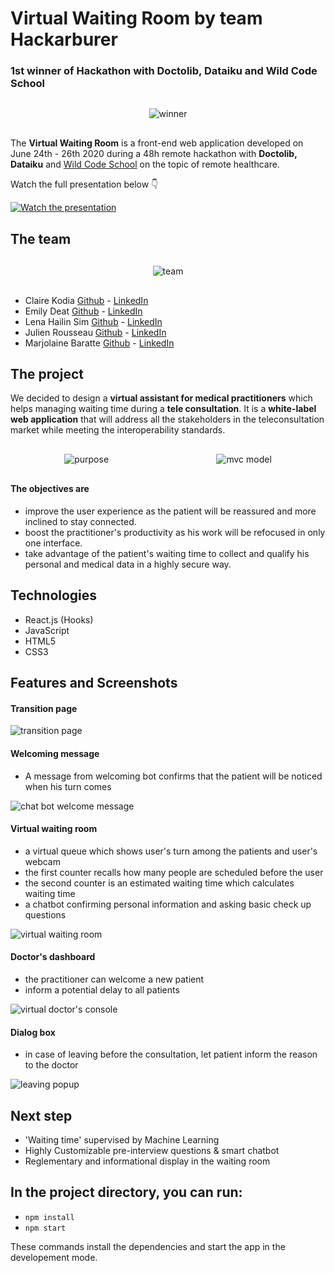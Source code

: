 # Virtual Waiting Room by team Hackarburer

### 1st winner of Hackathon with Doctolib, Dataiku and Wild Code School

<div style="display:flex; justify-content:space-around; margin:30px 0;">
<img src="/public/img/0.png" alt="winner" style="width:180px heigth:auto"/>
</div>

The **Virtual Waiting Room** is a front-end web application developed on June 24th - 26th 2020 during a 48h remote hackathon with **Doctolib, Dataiku** and [Wild Code School](https://www.wildcodeschool.com/en-GB) on the topic of remote healthcare.

Watch the full presentation below 👇

[![Watch the presentation](https://img.youtube.com/vi/J8esGGOShqM/hqdefault.jpg)](https://www.youtube.com/watch?v=J8esGGOShqM&t)

## The team

<div style="display:flex; justify-content:space-around; margin:30px 0;">
<img src="/public/img/3.png" alt="team" style="width:200px heigth:auto"/>
</div>

* Claire Kodia [Github](https://github.com/clrko') - [LinkedIn](https://www.linkedin.com/in/clairekodia/)
* Emily Deat [Github](https://github.com/EmilyDEAT) - [LinkedIn](https://www.linkedin.com/in/emily-deat/)
* Lena Hailin Sim [Github](https://github.com/Lenasim) - [LinkedIn](https://www.linkedin.com/in/lena-hailin-sim/)
* Julien Rousseau [Github](https://github.com/julienrousseau16) - [LinkedIn](https://www.linkedin.com/in/julienrousseau-webdev/)
* Marjolaine Baratte [Github](https://github.com/marjowolff) - [LinkedIn](https://www.linkedin.com/in/marjolainebaratte/)

## The project

We decided to design a **virtual assistant for medical practitioners** which helps managing waiting time during a **tele consultation**. 
It is a **white-label web application** that will address all the stakeholders in the teleconsultation market while meeting the interoperability standards. 

<div style="display:flex; justify-content:space-around; margin:30px 0;">
<img src="/public/img/1.png" alt="purpose" style="width:200px heigth:auto"/>
<img src="/public/img/2.png" alt="mvc model" style="width:200px heigth:auto"/>
</div>

#### The objectives are
* improve the user experience as the patient will be reassured and more inclined to stay connected. 
* boost the practitioner's productivity as his work will be refocused in only one interface.
* take advantage of the patient's waiting time to collect and qualify his personal and medical data in a highly secure way.


## Technologies

* React.js (Hooks)
* JavaScript
* HTML5
* CSS3

## Features and Screenshots

#### Transition page

<img src="/public/img/4.png" alt="transition page" style="width:200px heigth:auto"/>

#### Welcoming message
*  A message from welcoming bot confirms that the patient will be noticed when his turn comes

<img src="/public/img/5.png" alt="chat bot welcome message" style="width:200px heigth:auto"/>

#### Virtual waiting room

 - a virtual queue which shows user's turn among the patients and user's webcam 
 - the first counter recalls how many people are scheduled before the user
 - the second counter is an estimated waiting time which calculates waiting time
 - a chatbot confirming personal information and asking basic check up questions

<img src="/public/img/8.png" alt="virtual waiting room" style="width:200px heigth:auto"/>

#### Doctor's dashboard
 - the practitioner can welcome a new patient
 - inform a potential delay to all patients 
 
<img src="/public/img/9.png" alt="virtual doctor's console" style="width:90px heigth:auto"/>

#### Dialog box
 - in case of leaving before the consultation, let patient inform the reason to the doctor

<img src="/public/img/10.png" alt="leaving popup" style="width:200px heigth:auto"/>

## Next step
* 'Waiting time' supervised by Machine Learning
* Highly Customizable pre-interview questions & smart chatbot
* Reglementary and informational display in the waiting room

## In the project directory, you can run:
* `npm install`
* `npm start`

These commands install the dependencies and start the app in the developement mode.